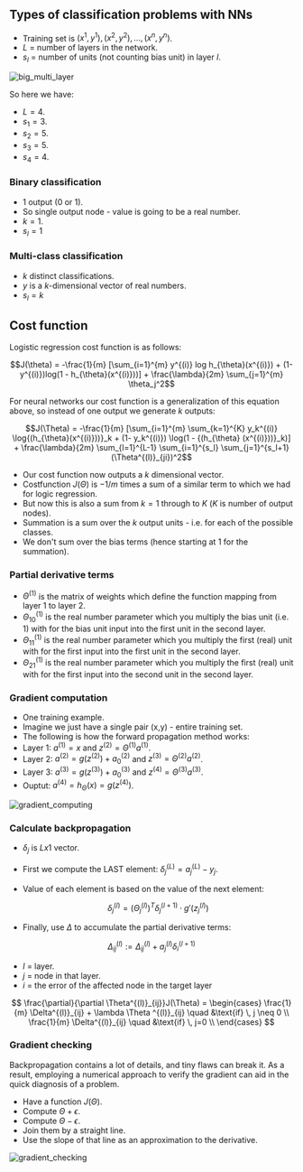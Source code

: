 ## Types of classification problems with NNs

* Training set is ${(x^1, y^1), (x^2, y^2), ..., (x^n, y^n)}$.
* $L$ = number of layers in the network.
* $s_l$ = number of units (not counting bias unit) in layer $l$.

![big_multi_layer](https://user-images.githubusercontent.com/37275728/201518449-ec13fac4-0716-4131-8e5e-f0405ce075a5.png)

So here we have:

* $L=4$.
* $s_1 = 3$.
* $s_2 = 5$.
* $s_3 = 5$.
* $s_4 = 4$.


### Binary classification

* 1 output (0 or 1).
* So single output node - value is going to be a real number.
* $k = 1$.
* $s_l = 1$


### Multi-class classification

* $k$ distinct classifications.
* $y$ is a $k$-dimensional vector of real numbers.
* $s_l = k$

## Cost function

Logistic regression cost function is as follows:

$$J(\theta) = -\frac{1}{m} [\sum_{i=1}^{m} y^{(i)} log h_{\theta}(x^{(i)}) + (1- y^{(i)})log(1 - h_{\theta}(x^{(i)}))] +  \frac{\lambda}{2m} \sum_{j=1}^{m} \theta_j^2$$


For neural networks our cost function is a generalization of this equation above, so instead of one output we generate $k$ outputs:

$$J(\Theta) = -\frac{1}{m} [\sum_{i=1}^{m} \sum_{k=1}^{K} y_k^{(i)} \log{(h_{\theta}(x^{(i)}))}_k + (1- y_k^{(i)}) \log(1 - {(h_{\theta} (x^{(i)}))}_k)] +  \frac{\lambda}{2m} \sum_{l=1}^{L-1} \sum_{i=1}^{s_l} \sum_{j=1}^{s_l+1} (\Theta^{(l)}_{ji})^2$$

* Our cost function now outputs a $k$ dimensional vector.
* Costfunction $J(\Theta)$ is $-1/m$ times a sum of a similar term to which we had for logic regression.
* But now this is also a sum from $k = 1$ through to $K$ ($K$ is number of output nodes).
* Summation is a sum over the $k$ output units - i.e. for each of the possible classes.
* We don't sum over the bias terms (hence starting at 1 for the summation).

### Partial derivative terms


* $\Theta^{(1)}$ is the matrix of weights which define the function mapping from layer 1 to layer 2.
* $\Theta^{(1)}_{10}$  is the real number parameter which you multiply the bias unit (i.e. 1) with for the bias unit input into the first unit in the second layer.
* $\Theta^{(1)}_{11}$ is the real number parameter which you multiply the first (real) unit with for the first input into the first unit in the second layer.
* $\Theta^{(1)}_{21}$  is the real number parameter which you multiply the first (real) unit with for the first input into the second unit in the second layer.


### Gradient computation


* One training example.
* Imagine we just have a single pair (x,y) - entire training set.
* The following is how the forward propagation method works:
* Layer 1: $a^{(1)} = x$ and $z^{(2)} = \Theta^{(1)}a^{(1)}$.
* Layer 2: $a^{(2)} = g(z^{(2)}) + a^{(2)}_0$ and $z^{(3)} = \Theta^{(2)}a^{(2)}$.
* Layer 3: $a^{(3)} = g(z^{(3)}) + a^{(3)}_0$ and $z^{(4)} = \Theta^{(3)}a^{(3)}$.
* Ouptut: $a^{(4)} = h_{\Theta}(x) = g(z^{(4)})$.

![gradient_computing](https://user-images.githubusercontent.com/37275728/201518441-7740e76d-9a6b-426f-98ad-85a5ff207a89.png)

### Calculate backpropagation

* $\delta_j$ is $Lx1$ vector.
* First we compute the LAST element: $\delta^{(L)}_j = a^{(L)}_j - y_j$.
* Value of each element is based on the value of the next element:

  $$\delta^{(l)}_j = (\Theta^{(l)}_j)^T\delta^{(l+1)}_j \cdot g'(z^{(l)}_j)$$

* Finally, use $\Delta$ to accumulate the partial derivative terms:

$$\Delta^{(l)}_{ij} := \Delta^{(l)}_{ij} + a^{(l)}_j\delta^{(l+1)}_i$$

* $l$ = layer.
* $j$ = node in that layer.
* $i$ = the error of the affected node in the target layer

$$
\frac{\partial}{\partial \Theta^{(l)}_{ij}}J(\Theta) = \begin{cases}
          \frac{1}{m} \Delta^{(l)}_{ij} + \lambda \Theta ^{(l)}_{ij} \quad &\text{if} \, j \neq 0 \\
          \frac{1}{m} \Delta^{(l)}_{ij} \quad &\text{if} \, j=0 \\
     \end{cases}
$$

### Gradient checking

Backpropagation contains a lot of details, and tiny flaws can break it.
As a result, employing a numerical approach to verify the gradient can aid in the quick diagnosis of a problem.

* Have a function $J(\Theta)$.
* Compute $\Theta + \epsilon$.
* Compute $\Theta - \epsilon$.
* Join them by a straight line.
* Use the slope of that line as an approximation to the derivative.

![gradient_checking](https://github.com/djeada/Stanford-Machine-Learning/blob/main/slides/resources/gradient_checking.png)
